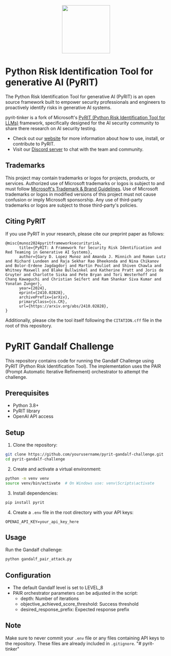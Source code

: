 <p align="center"><img src="./doc/roakey.png" width="150"></p>

# Python Risk Identification Tool for generative AI (PyRIT)

The Python Risk Identification Tool for generative AI (PyRIT) is an open source
framework built to empower security professionals and engineers to proactively
identify risks in generative AI systems.

pyrit-tinker is a fork of Microsoft's [PyRIT (Python Risk Identification Tool for LLMs)](https://github.com/microsoft/pyrit) framework, specifically designed for the AI security community to share there research  on AI security testing.

- Check out our [website](https://azure.github.io/PyRIT/) for more information
  about how to use, install, or contribute to PyRIT.
- Visit our [Discord server](https://discord.gg/FsN225wC) to chat with the team and community.

## Trademarks

This project may contain trademarks or logos for projects, products, or services.
Authorized use of Microsoft trademarks or logos is subject to and must follow
[Microsoft's Trademark & Brand Guidelines](https://www.microsoft.com/en-us/legal/intellectualproperty/trademarks/usage/general).
Use of Microsoft trademarks or logos in modified versions of this project must
not cause confusion or imply Microsoft sponsorship.
Any use of third-party trademarks or logos are subject to those third-party's
policies.

## Citing PyRIT

If you use PyRIT in your research, please cite our preprint paper as follows:

```
@misc{munoz2024pyritframeworksecurityrisk,
      title={PyRIT: A Framework for Security Risk Identification and Red Teaming in Generative AI Systems},
      author={Gary D. Lopez Munoz and Amanda J. Minnich and Roman Lutz and Richard Lundeen and Raja Sekhar Rao Dheekonda and Nina Chikanov and Bolor-Erdene Jagdagdorj and Martin Pouliot and Shiven Chawla and Whitney Maxwell and Blake Bullwinkel and Katherine Pratt and Joris de Gruyter and Charlotte Siska and Pete Bryan and Tori Westerhoff and Chang Kawaguchi and Christian Seifert and Ram Shankar Siva Kumar and Yonatan Zunger},
      year={2024},
      eprint={2410.02828},
      archivePrefix={arXiv},
      primaryClass={cs.CR},
      url={https://arxiv.org/abs/2410.02828},
}
```

Additionally, please cite the tool itself following the `CITATION.cff` file in the root of this repository.

# PyRIT Gandalf Challenge

This repository contains code for running the Gandalf Challenge using PyRIT (Python Risk Identification Tool). The implementation uses the PAIR (Prompt Automatic Iterative Refinement) orchestrator to attempt the challenge.

## Prerequisites

- Python 3.8+
- PyRIT library
- OpenAI API access

## Setup

1. Clone the repository:
```bash
git clone https://github.com/yourusername/pyrit-gandalf-challenge.git
cd pyrit-gandalf-challenge
```

2. Create and activate a virtual environment:
```bash
python -m venv venv
source venv/bin/activate  # On Windows use: venv\Scripts\activate
```

3. Install dependencies:
```bash
pip install pyrit
```

4. Create a `.env` file in the root directory with your API keys:
```
OPENAI_API_KEY=your_api_key_here
```

## Usage

Run the Gandalf challenge:
```bash
python gandalf_pair_attack.py
```

## Configuration

- The default Gandalf level is set to LEVEL_8
- PAIR orchestrator parameters can be adjusted in the script:
  - depth: Number of iterations
  - objective_achieved_score_threshold: Success threshold
  - desired_response_prefix: Expected response prefix

## Note

Make sure to never commit your `.env` file or any files containing API keys to the repository. These files are already included in `.gitignore`.
"# pyrit-tinker" 
